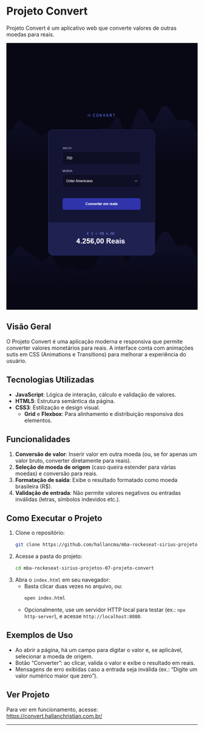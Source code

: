 # Projeto Convert

Projeto Convert é um aplicativo web que converte valores de outras moedas para reais.

[![Screenshot do Projeto](img/projeto.png)](https://convert.hallanchristian.com.br)

## Visão Geral

O Projeto Convert é uma aplicação moderna e responsiva que permite converter valores monetários para reais. A interface conta com animações sutis em CSS (Animations e Transitions) para melhorar a experiência do usuário.

## Tecnologias Utilizadas

- **JavaScript**: Lógica de interação, cálculo e validação de valores.
- **HTML5**: Estrutura semântica da página.
- **CSS3**: Estilização e design visual.
  - **Grid** e **Flexbox**: Para alinhamento e distribuição responsiva dos elementos.

## Funcionalidades

1. **Conversão de valor**: Inserir valor em outra moeda (ou, se for apenas um valor bruto, converter diretamente para reais).
2. **Seleção de moeda de origem** (caso queira estender para várias moedas) e conversão para reais.
3. **Formatação de saída**: Exibe o resultado formatado como moeda brasileira (R$).
4. **Validação de entrada**: Não permite valores negativos ou entradas inválidas (letras, símbolos indevidos etc.).

## Como Executar o Projeto

1. Clone o repositório:
   ```bash
   git clone https://github.com/hallancma/mba-rockeseat-sirius-projetos-07-projeto-convert
   ```
2. Acesse a pasta do projeto:
   ```bash
   cd mba-rockeseat-sirius-projetos-07-projeto-convert
   ```
3. Abra o `index.html` em seu navegador:
   - Basta clicar duas vezes no arquivo, ou:
     ```bash
     open index.html
     ```
   - Opcionalmente, use um servidor HTTP local para testar (ex.: `npx http-server`), e acesse `http://localhost:8080`.

## Exemplos de Uso

- Ao abrir a página, há um campo para digitar o valor e, se aplicável, selecionar a moeda de origem.
- Botão “Converter”: ao clicar, valida o valor e exibe o resultado em reais.
- Mensagens de erro exibidas caso a entrada seja inválida (ex.: “Digite um valor numérico maior que zero”).

## Ver Projeto

Para ver em funcionamento, acesse:  
https://convert.hallanchristian.com.br/

---
